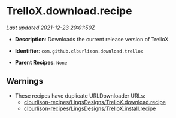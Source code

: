 # TrelloX.download.recipe

_Last updated 2021-12-23 20:01:50Z_

- **Description**: Downloads the current release version of TrelloX.

- **Identifier**: `com.github.clburlison.download.trellox`

- **Parent Recipes**: `None`


## Warnings

- These recipes have duplicate URLDownloader URLs:
    - [clburlison-recipes/LingsDesigns/TrelloX.download.recipe](/autopkg-dupe-tracker/clburlison-recipes/LingsDesigns/TrelloX.download.recipe)
    - [clburlison-recipes/LingsDesigns/TrelloX.install.recipe](/autopkg-dupe-tracker/clburlison-recipes/LingsDesigns/TrelloX.install.recipe)
